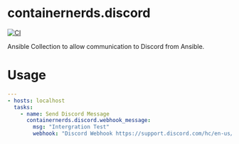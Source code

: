 # containernerds.discord
[![CI](https://github.com/ContainerNerds/containernerds.discord/actions/workflows/ansible-test.yml/badge.svg?branch=main)](https://github.com/ContainerNerds/containernerds.discord/actions/workflows/ansible-test.yml)


Ansible Collection to allow communication to Discord from Ansible.



# Usage
```yml
---
- hosts: localhost
  tasks:
    - name: Send Discord Message
      containernerds.discord.webhook_message:
        msg: "Intergration Test"
        webhook: "Discord Webhook https://support.discord.com/hc/en-us/articles/228383668-Intro-to-Webhooks"
```
